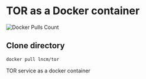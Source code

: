 # TOR as a Docker container

![Docker Pulls Count](https://img.shields.io/docker/pulls/lncm/tor.svg?style=flat)

## Clone directory

```bash
docker pull lncm/tor
```

TOR service as a docker container
